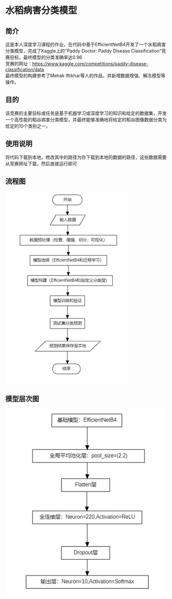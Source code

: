 # 水稻病害分类模型
## 简介
这是本人深度学习课程的作业，在代码中基于EfficientNetB4开发了一个水稻病害分类模型，完成了Kaggle上的“Paddy Doctor: Paddy Disease Classification”竞赛目标，最终模型的分类准确率达0.96  
竞赛的网址：https://www.kaggle.com/competitions/paddy-disease-classification/data  
最终模型的构建参考了Mehak Iftikhar等人的作品，并新增数据增强、解冻模型等操作。
## 目的
该竞赛的主要目标或任务是基于机器学习或深度学习的知识和给定的数据集，开发一个高性能的稻谷病害分类模型，并最终能够准确地将给定的稻谷图像数据分类为给定的10个类别之一。  
## 使用说明
将代码下载到本地，修改其中的路径为你下载到本地的数据的路径，这些数据需要从竞赛网址下载，然后直接运行即可
## 流程图
![image](image1.png)
## 模型层次图
![image2](image2.png)




